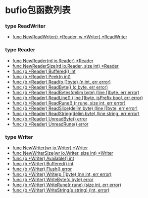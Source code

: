 #  bufio包函数列表

### type ReadWriter

- [func NewReadWriter(r *Reader, w *Writer) *ReadWriter](ReadWriter.md)

### type Reader

- [func NewReader(rd io.Reader) *Reader](NewReader.md)
- [func NewReaderSize(rd io.Reader, size int) *Reader](NewReaderSize.md)
- [func (b *Reader) Buffered() int](Reader_Buffered.md)
- [func (b *Reader) Peek(n int)](Reader_Peek.md)
- [func (b *Reader) Read(p []byte) (n int, err error)](Reader_Read.md)
- [func (b *Reader) ReadByte() (c byte, err error)](Reader_ReadByte.md)
- [func (b *Reader) ReadBytes(delim byte) (line []byte, err error)](Reader_ReadBytes.md)
- [func (b *Reader) ReadLine() (line []byte, isPrefix bool, err error)](Reader_ReadLine.md)
- [func (b *Reader) ReadRune() (r rune, size int, err error)](Reader_ReadRune.md)
- [func (b *Reader) ReadSlice(delim byte) (line []byte, err error)](Reader_ReadSlice.md)
- [func (b *Reader) ReadString(delim byte) (line string, err error)](Reader_ReadString.md)
- [func (b *Reader) UnreadByte() error](Reader_UnreadByte.md)
- [func (b *Reader) UnreadRune() error](Reader_UnreadRune.md)

### type Writer

- [func NewWriter(wr io.Writer) *Writer](NewWriter.md)
- [func NewWriterSize(wr io.Writer, size int) *Writer](NewWriterSize.md)
- [func (b *Writer) Available() int](Writer_Available.md)
- [func (b *Writer) Buffered() int](Writer_Buffered.md)
- [func (b *Writer) Flush() error](Writer_Flush.md)
- [func (b *Writer) Write(p []byte) (nn int, err error)](Writer_Write.md)
- [func (b *Writer) WriteByte(c byte) error](Writer_WriteByte.md)
- [func (b *Writer) WriteRune(r rune) (size int, err error)](Writer_WriteRune.md)
- [func (b *Writer) WriteString(s string) (int, error)](Writer_WriteString.md)
